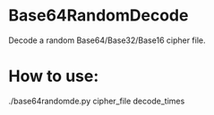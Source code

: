 # Base64RandomDecode
Decode a random Base64/Base32/Base16 cipher file.
# How to use:
./base64randomde.py cipher_file decode_times
